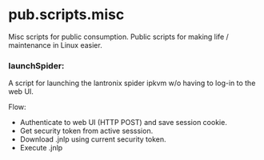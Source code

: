# pub.scripts.misc
Misc scripts for public consumption.  Public scripts for making life / maintenance in Linux easier.


### launchSpider:
A script for launching the lantronix spider ipkvm w/o having to log-in to the web UI.  

Flow:
* Authenticate to web UI (HTTP POST) and save session cookie.
* Get security token from active sesssion.
* Download .jnlp using current security token.
* Execute .jnlp

